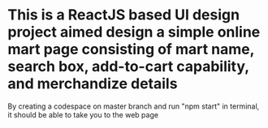 # This is a ReactJS based UI design project aimed design a simple online mart page consisting of mart name, search box, add-to-cart capability, and merchandize details
By creating a codespace on master branch and run "npm start" in terminal, it should be able to take you to the web page
